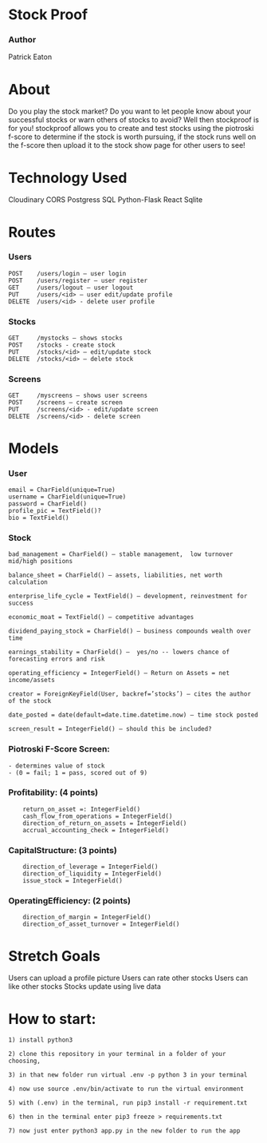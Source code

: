 # Stock Proof 

### Author
Patrick Eaton

# About
Do you play the stock market? Do you want to let people know about your successful stocks or warn others of stocks to avoid? Well then stockproof is for you! stockproof allows you to create and test stocks using the piotroski f-score to determine if the stock is worth pursuing, if the stock runs well on the f-score then upload it to the stock show page for other users to see!


# Technology Used
Cloudinary
CORS
Postgress SQL
Python-Flask
React
Sqlite

# Routes
### Users
	POST	/users/login – user login 
	POST	/users/register – user register
	GET		/users/logout – user logout
	PUT 	/users/<id> – user edit/update profile
	DELETE  /users/<id> - delete user profile

### Stocks
	GET		/mystocks – shows stocks
	POST	/stocks - create stock
	PUT		/stocks/<id> – edit/update stock 
	DELETE	/stocks/<id> – delete stock

### Screens
	GET	 	/myscreens – shows user screens
	POST	/screens – create screen
	PUT		/screens/<id> - edit/update screen
	DELETE	/screens/<id> - delete screen


# Models 
### User
	email = CharField(unique=True)
	username = CharField(unique=True)
	password = CharField()
	profile_pic = TextField()?
	bio = TextField()

### Stock
	bad_management = CharField() – stable management,  low turnover mid/high positions
	
	balance_sheet = CharField() – assets, liabilities, net worth calculation	
	
	enterprise_life_cycle = TextField() – development, reinvestment for success	
	
	economic_moat = TextField() – competitive advantages	
	
	dividend_paying_stock = CharField() – business compounds wealth over time	
	
	earnings_stability = CharField() –  yes/no -- lowers chance of forecasting errors and risk	
	
	operating_efficiency = IntegerField() – Return on Assets = net income/assets
	
	creator = ForeignKeyField(User, backref=’stocks’) – cites the author of the stock
	
	date_posted = date(default=date.time.datetime.now) – time stock posted
	
	screen_result = IntegerField() – should this be included?


### Piotroski F-Score Screen:  
	- determines value of stock
	- (0 = fail; 1 = pass, scored out of 9)

### Profitability: (4 points)
		return_on_asset =: IntegerField() 
		cash_flow_from_operations = IntegerField() 
		direction_of_return_on_assets = IntegerField() 
		accrual_accounting_check = IntegerField() 

### CapitalStructure: (3 points)
		direction_of_leverage = IntegerField() 
		direction_of_liquidity = IntegerField()  
		issue_stock = IntegerField()  	
	
### OperatingEfficiency: (2 points)
		direction_of_margin = IntegerField()  
		direction_of_asset_turnover = IntegerField()

# Stretch Goals
Users can upload a profile picture
Users can rate other stocks
Users can like other stocks
Stocks update using live data

# How to start:
	1) install python3
	
	2) clone this repository in your terminal in a folder of your choosing, 
	
	3) in that new folder run virtual .env -p python 3 in your terminal
	
	4) now use source .env/bin/activate to run the virtual environment 

	5) with (.env) in the terminal, run pip3 install -r requirement.txt 

	6) then in the terminal enter pip3 freeze > requirements.txt 

	7) now just enter python3 app.py in the new folder to run the app


